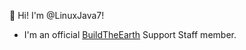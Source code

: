 👋 Hi! I'm @LinuxJava7!
- I'm an official [BuildTheEarth](https://github.com/BuildTheEarth/) Support Staff member.
